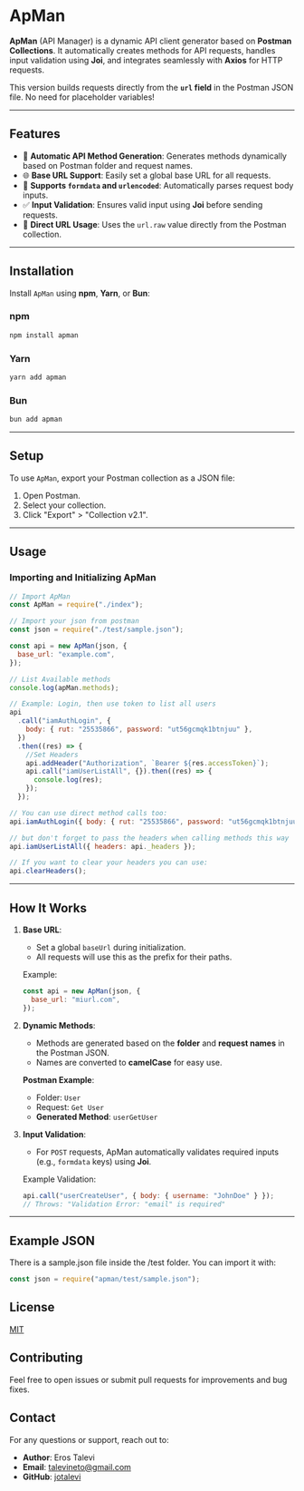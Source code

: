 # ApMan

**ApMan** (API Manager) is a dynamic API client generator based on **Postman Collections**. It automatically creates methods for API requests, handles input validation using **Joi**, and integrates seamlessly with **Axios** for HTTP requests.

This version builds requests directly from the **`url` field** in the Postman JSON file. No need for placeholder variables!

---

## **Features**

- 🚀 **Automatic API Method Generation**: Generates methods dynamically based on Postman folder and request names.
- 🌐 **Base URL Support**: Easily set a global base URL for all requests.
- 📄 **Supports `formdata` and `urlencoded`**: Automatically parses request body inputs.
- ✅ **Input Validation**: Ensures valid input using **Joi** before sending requests.
- 🔗 **Direct URL Usage**: Uses the `url.raw` value directly from the Postman collection.

---

## **Installation**

Install `ApMan` using **npm**, **Yarn**, or **Bun**:

### npm

```bash
npm install apman
```

### Yarn

```bash
yarn add apman
```

### Bun

```bash
bun add apman
```

---

## **Setup**

To use `ApMan`, export your Postman collection as a JSON file:

1. Open Postman.
2. Select your collection.
3. Click "Export" > "Collection v2.1".

---

## **Usage**

### Importing and Initializing ApMan

```javascript
// Import ApMan
const ApMan = require("./index");

// Import your json from postman
const json = require("./test/sample.json");

const api = new ApMan(json, {
  base_url: "example.com",
});

// List Available methods
console.log(apMan.methods);

// Example: Login, then use token to list all users
api
  .call("iamAuthLogin", {
    body: { rut: "25535866", password: "ut56gcmqk1btnjuu" },
  })
  .then((res) => {
    //Set Headers
    api.addHeader("Authorization", `Bearer ${res.accessToken}`);
    api.call("iamUserListAll", {}).then((res) => {
      console.log(res);
    });
  });

// You can use direct method calls too:
api.iamAuthLogin({ body: { rut: "25535866", password: "ut56gcmqk1btnjuu" } headers: {} });

// but don't forget to pass the headers when calling methods this way
api.iamUserListAll({ headers: api._headers });

// If you want to clear your headers you can use:
api.clearHeaders();
```

---

## **How It Works**

1. **Base URL**:

   - Set a global `baseUrl` during initialization.
   - All requests will use this as the prefix for their paths.

   Example:

   ```javascript
   const api = new ApMan(json, {
     base_url: "miurl.com",
   });
   ```

2. **Dynamic Methods**:

   - Methods are generated based on the **folder** and **request names** in the Postman JSON.
   - Names are converted to **camelCase** for easy use.

   **Postman Example**:

   - Folder: `User`
   - Request: `Get User`
   - **Generated Method**: `userGetUser`

3. **Input Validation**:

   - For `POST` requests, ApMan automatically validates required inputs (e.g., `formdata` keys) using **Joi**.

   Example Validation:

   ```javascript
   api.call("userCreateUser", { body: { username: "JohnDoe" } });
   // Throws: "Validation Error: "email" is required"
   ```

---

## **Example JSON**

There is a sample.json file inside the /test folder.
You can import it with:

```javascript
const json = require("apman/test/sample.json");
```

## **License**

[MIT](LICENSE)

## **Contributing**

Feel free to open issues or submit pull requests for improvements and bug fixes.

## **Contact**

For any questions or support, reach out to:

- **Author**: Eros Talevi
- **Email**: talevineto@gmail.com
- **GitHub**: [jotalevi](https://github.com/jotalevi)
